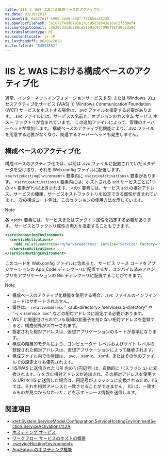 ```yaml
---
title: IIS と WAS における構成ベースのアクティブ化
ms.date: 03/30/2017
ms.assetid: 6a927e1f-b905-4ee5-ad0f-78265da38238
ms.openlocfilehash: 5e1672f4dd67950178c95d3e043e16072fcd0ef4
ms.sourcegitcommit: cdb295dd1db589ce5169ac9ff096f01fd0c2da9d
ms.translationtype: MT
ms.contentlocale: ja-JP
ms.lasthandoff: 06/09/2020
ms.locfileid: "84593582"
---
```

# <a name="configuration-based-activation-in-iis-and-was"></a>IIS と WAS における構成ベースのアクティブ化

通常、インターネットインフォメーションサービス (IIS) または Windows プロセスアクティブ化サービス (WAS) で Windows Communication Foundation (WCF) サービスをホストする場合は、.svc ファイルを指定する必要があります。 .svc ファイルには、サービスの名前と、オプションのカスタム サービス ホスト ファクトリが含まれています。 この追加ファイルによって、管理のオーバーヘッドが増加します。 構成ベースのアクティブ化機能により、.svc ファイルを用意する必要がなくなり、関連するオーバーヘッドも発生しません。

## <a name="configuration-based-activation"></a>構成ベースのアクティブ化

構成ベースのアクティブ化では、以前は .svc ファイルに配置されていたメタデータを受け取り、それを Web.config ファイルに配置します。 <`serviceHostingEnvironment`> 要素内に <`serviceActivations`> 要素があります。 <`serviceActivations`> 要素内には、ホストされる `add` サービスごとに1つの <> 要素が1つ以上含まれます。 <の> 要素には、サービス `add` の相対アドレス、サービスの種類、サービスホストファクトリを設定できる属性が含まれています。 次の構成コード例は、このセクションの使用方法を示しています。

> [!NOTE]
> 各 <`add`> 要素には、サービスまたはファクトリ属性を指定する必要があります。 サービスとファクトリ属性の両方を指定することもできます。

```xml
<serviceHostingEnvironment>
  <serviceActivations>
    <add relativeAddress="MyServiceAddress" service="Service" factory="MyServiceHostFactory"/>
  </serviceActivations>
</serviceHostingEnvironment>
```

 このコードを Web.config ファイルに含めると、サービス ソース コードをアプリケーションの App_Code ディレクトリに配置するか、コンパイル済みアセンブリをアプリケーションの Bin ディレクトリに配置することができます。

> [!NOTE]
>
> - 構成ベースのアクティブ化機能を使用する場合、.svc ファイルのインライン コードはサポートされません。
> - 属性は、 `relativeAddress` " \<sub-directory> /servicesub-directory" や "~/ \< /service .svc" などの相対アドレスに設定する必要があります。
> - WCF と関連付けられている既知の拡張子を持たない相対アドレスを登録すると、構成例外がスローされます。
> - 指定された相対アドレスは、仮想アプリケーションのルートが基準になります。
> - 構成の階層的モデルにより、コンピューター レベルおよびサイト レベルの登録された相対アドレスは、仮想アプリケーションによって継承されます。
> - 構成ファイル内での登録は、.svc、.xamlx、.xoml、またはその他のファイルでの設定よりも優先されます。
> - IIS/WAS に送信された URI 内の \ (円記号) は、自動的に / (スラッシュ) に変換されます。 \ を含む相対アドレスが追加され、その相対アドレスを使用する URI を IIS に送信した場合は、円記号がスラッシュに変換されるため、IIS では、それを相対アドレスと一致させることができません。 IIS は、一致するものが見つからなかったことを示すトレース情報を送信します。

## <a name="see-also"></a>関連項目

- <xref:System.ServiceModel.Configuration.ServiceHostingEnvironmentSection.ServiceActivations%2A>
- [ホスティング サービス](../hosting-services.md)
- [ワークフロー サービスのホストの概要](hosting-workflow-services-overview.md)
- [\<serviceHostingEnvironment>](../../configure-apps/file-schema/wcf/servicehostingenvironment.md)
- [AppFabric のホスティング機能](https://docs.microsoft.com/previous-versions/appfabric/ee677189(v=azure.10))
